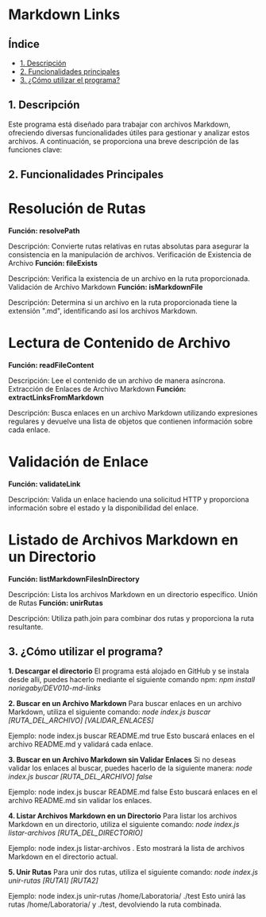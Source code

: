 # Markdown Links

## Índice

* [1. Descripción](#1-descripción)
* [2. Funcionalidades principales](#2-funcionalidades-principales)
* [3. ¿Cómo utilizar el programa?](#3-¿cómo-utilizar-el-programa?)

## 1. Descripción

Este programa está diseñado para trabajar con archivos Markdown, ofreciendo diversas funcionalidades útiles para gestionar y analizar estos archivos. A continuación, se proporciona una breve descripción de las funciones clave:

## 2. Funcionalidades Principales
# Resolución de Rutas
**Función: resolvePath**

Descripción: Convierte rutas relativas en rutas absolutas para asegurar la consistencia en la manipulación de archivos.
Verificación de Existencia de Archivo
**Función: fileExists**

Descripción: Verifica la existencia de un archivo en la ruta proporcionada.
Validación de Archivo Markdown
**Función: isMarkdownFile**

Descripción: Determina si un archivo en la ruta proporcionada tiene la extensión ".md", identificando así los archivos Markdown.
# Lectura de Contenido de Archivo
**Función: readFileContent**

Descripción: Lee el contenido de un archivo de manera asíncrona.
Extracción de Enlaces de Archivo Markdown
**Función: extractLinksFromMarkdown**

Descripción: Busca enlaces en un archivo Markdown utilizando expresiones regulares y devuelve una lista de objetos que contienen información sobre cada enlace.
# Validación de Enlace
**Función: validateLink**

Descripción: Valida un enlace haciendo una solicitud HTTP y proporciona información sobre el estado y la disponibilidad del enlace.
# Listado de Archivos Markdown en un Directorio
**Función: listMarkdownFilesInDirectory**

Descripción: Lista los archivos Markdown en un directorio específico.
Unión de Rutas
**Función: unirRutas**

Descripción: Utiliza path.join para combinar dos rutas y proporciona la ruta resultante.

## 3. ¿Cómo utilizar el programa?
**1. Descargar el directorio**
El programa está alojado en GitHub y se instala desde allí, puedes hacerlo mediante el siguiente comando npm:
*npm install noriegaby/DEV010-md-links*

**2. Buscar en un Archivo Markdown**
Para buscar enlaces en un archivo Markdown, utiliza el siguiente comando:
*node index.js buscar [RUTA_DEL_ARCHIVO] [VALIDAR_ENLACES]*

Ejemplo: node index.js buscar README.md true
Esto buscará enlaces en el archivo README.md y validará cada enlace.

**3. Buscar en un Archivo Markdown sin Validar Enlaces**
Si no deseas validar los enlaces al buscar, puedes hacerlo de la siguiente manera:
*node index.js buscar [RUTA_DEL_ARCHIVO] false*

Ejemplo: node index.js buscar README.md false
Esto buscará enlaces en el archivo README.md sin validar los enlaces.

**4. Listar Archivos Markdown en un Directorio**
Para listar los archivos Markdown en un directorio, utiliza el siguiente comando:
*node index.js listar-archivos [RUTA_DEL_DIRECTORIO]*

Ejemplo: node index.js listar-archivos .
Esto mostrará la lista de archivos Markdown en el directorio actual.

**5. Unir Rutas**
Para unir dos rutas, utiliza el siguiente comando:
*node index.js unir-rutas [RUTA1] [RUTA2]*

Ejemplo: node index.js unir-rutas /home/Laboratoria/ ./test
Esto unirá las rutas /home/Laboratoria/ y ./test, devolviendo la ruta combinada.
